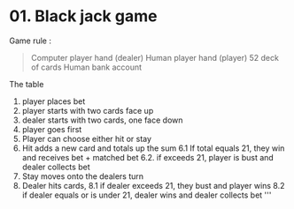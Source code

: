 # 01. Black jack game
Game rule :

>Computer player hand (dealer)
>Human player hand (player)
>52 deck of cards
>Human bank account

The table
1. player places bet
2. player starts with two cards face up
3. dealer starts with two cards, one face down
4. player goes first
5. Player can choose either hit or stay
6. Hit adds a new card and totals up the sum
6.1 If total equals 21, they win and receives bet + matched bet
6.2. if exceeds 21, player is bust and dealer collects bet
7. Stay moves onto the dealers turn
8. Dealer hits cards, 
8.1 if dealer exceeds 21, they bust and player wins
8.2 if dealer equals or is under 21, dealer wins and dealer collects bet
'''
